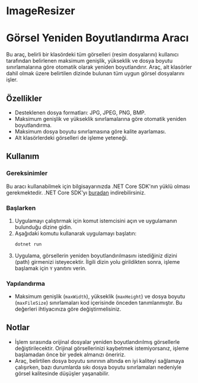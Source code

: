 # ImageResizer
# Görsel Yeniden Boyutlandırma Aracı

Bu araç, belirli bir klasördeki tüm görselleri (resim dosyalarını) kullanıcı tarafından belirlenen maksimum genişlik, yükseklik ve dosya boyutu sınırlamalarına göre otomatik olarak yeniden boyutlandırır. Araç, alt klasörler dahil olmak üzere belirtilen dizinde bulunan tüm uygun görsel dosyalarını işler.

## Özellikler

- Desteklenen dosya formatları: JPG, JPEG, PNG, BMP.
- Maksimum genişlik ve yükseklik sınırlamalarına göre otomatik yeniden boyutlandırma.
- Maksimum dosya boyutu sınırlamasına göre kalite ayarlaması.
- Alt klasörlerdeki görselleri de işleme yeteneği.

## Kullanım

### Gereksinimler

Bu aracı kullanabilmek için bilgisayarınızda .NET Core SDK'nın yüklü olması gerekmektedir. .NET Core SDK'yı [buradan](https://dotnet.microsoft.com/download) indirebilirsiniz.

### Başlarken

1. Uygulamayı çalıştırmak için komut istemcisini açın ve uygulamanın bulunduğu dizine gidin.
2. Aşağıdaki komutu kullanarak uygulamayı başlatın:
   ```bash
   dotnet run
   ```
3. Uygulama, görsellerin yeniden boyutlandırılmasını istediğiniz dizini (path) girmenizi isteyecektir. İlgili dizin yolu girildikten sonra, işleme başlamak için `Y` yanıtını verin.

### Yapılandırma

- Maksimum genişlik (`maxWidth`), yükseklik (`maxHeight`) ve dosya boyutu (`maxFileSize`) sınırlamaları kod içerisinde önceden tanımlanmıştır. Bu değerleri ihtiyacınıza göre değiştirmelisiniz.

## Notlar

- İşlem sırasında orijinal dosyalar yeniden boyutlandırılmış görsellerle değiştirilecektir. Orijinal görsellerinizi kaybetmek istemiyorsanız, işleme başlamadan önce bir yedek almanızı öneririz.
- Araç, belirtilen dosya boyutu sınırının altında en iyi kaliteyi sağlamaya çalışırken, bazı durumlarda sıkı dosya boyutu sınırlamaları nedeniyle görsel kalitesinde düşüşler yaşanabilir.
